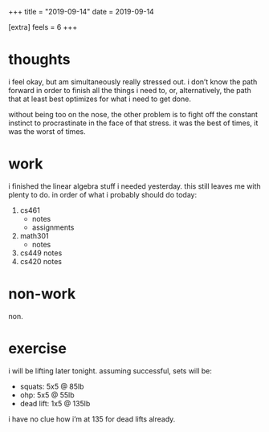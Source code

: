 +++
title = "2019-09-14"
date = 2019-09-14

[extra]
feels = 6
+++

# thoughts
i feel okay, but am simultaneously really stressed out. i don’t know the path
forward in order to finish all the things i need to, or, alternatively, the
path that at least best optimizes for what i need to get done.

without being too on the nose, the other problem is to fight off the constant
instinct to procrastinate in the face of that stress. it was the best of times,
it was the worst of times.

# work
i finished the linear algebra stuff i needed yesterday. this still leaves me
with plenty to do. in order of what i probably should do today:

1. cs461
   - notes
   - assignments
2. math301
   - notes
3. cs449 notes
4. cs420 notes


# non-work
non.

# exercise
i will be lifting later tonight. assuming successful, sets will be:
- squats: 5x5 @ 85lb
- ohp: 5x5 @ 55lb
- dead lift: 1x5 @ 135lb

i have no clue how i’m at 135 for dead lifts already.
